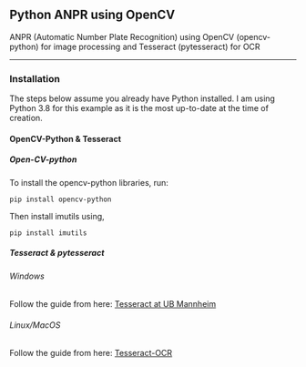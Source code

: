 ## Python ANPR using OpenCV

ANPR (Automatic Number Plate Recognition) using OpenCV (opencv-python) for image processing and Tesseract (pytesseract) for OCR
***
### Installation

The steps below assume you already have Python installed. I am using Python 3.8 for this example as it is the most up-to-date at the time of creation.

#### OpenCV-Python & Tesseract

##### Open-CV-python

To install the opencv-python libraries, run:

`pip install opencv-python`

Then install imutils using,

`pip install imutils`

##### Tesseract & pytesseract

###### Windows

Follow the guide from here: [Tesseract at UB Mannheim](https://github.com/UB-Mannheim/tesseract/wiki)

###### Linux/MacOS

Follow the guide from here: [Tesseract-OCR](https://github.com/tesseract-ocr/tesseract/wiki)
